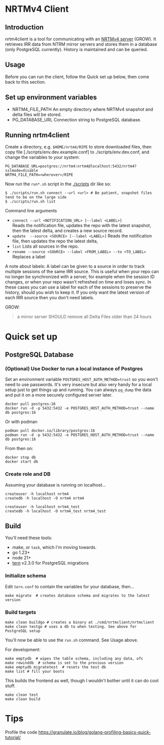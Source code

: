 # NRTMv4 Client

## Introduction

nrtm4client is a tool for communicating with an [NRTMv4 server](https://github.com/mxsasha/nrtmv4) (GROW).
It retrieves IRR data from NTRM mirror servers and stores them in a database (only PostgreSQL
currently). History is maintained and can be queried.

## Usage

Before you can run the client, follow the Quick set up below, then come back to this section.

## Set up environment variables

- NRTM4_FILE_PATH An empty directory where NRTMv4 snapshot and delta files will be stored.
- PG_DATABASE_URL Connection string to PostgreSQL database.

## Running nrtm4client

Create a directory, e.g. `$HOME/nrtm4/RIPE` to store downloaded files,
then copy file [./scripts/env.dev.example.conf] to ./scripts/env.dev.conf, and change the variables
to your system:

    PG_DATABASE_URL=postgres://nrtm4:nrtm4@localhost:5432/nrtm4?sslmode=disable
    NRTM4_FILE_PATH=<wherever>/RIPE

Now run the `run*.sh` script in the [./scripts](./scripts) dir like so:

    $ ./scripts/run.sh connect --url <url> # Be patient, snapshot files tend to be on the large side
    $ ./scripts/run.sh list

Command line arguments

- `connect --url <NOTIFICATION_URL> [--label <LABEL>]`<br>
  Reads the notification file, updates the repo with the latest snapshot, then the latest delta,
  and creates a new source record.
- `update  --source <SOURCE> [--label <LABEL>]`
  Reads the notification file, then updates the repo the latest delta,
- `list`
  Lists all sources in the repo.
- `rename --source <SOURCE> --label <FROM_LABEL> --to <TO_LABEL>`
  Replaces a label

A note about labels:
A label can be given to a source in order to track multiple sessions of the same IRR source.
This is useful when your repo can no longer be synchronized with a server, for example when the session
ID changes, or when your repo wasn't refreshed on time and loses sync.
In these cases you can use a label for each of the sessions to preserve the history, should you
wish to keep it. If you only want the latest version of each IRR source then you don't need labels.

GROW:

> a mirror server SHOULD remove all Delta Files older than 24 hours

# Quick set up

## PostgreSQL Database

### (Optional) Use Docker to run a local instance of Postgres

Set an environment variable `POSTGRES_HOST_AUTH_METHOD=trust` so you won't need to use passwords.
It's very insecure but also very handy for a local setup just to get things up and running. You
can always `pg_dump` the data and put it on a more securely configured server later.

    docker pull postgres:16
    docker run -d -p 5432:5432 -e POSTGRES_HOST_AUTH_METHOD=trust --name db postgres:16

Or with podman

    podman pull docker.io/library/postgres:16
    podman run -d -p 5432:5432 -e POSTGRES_HOST_AUTH_METHOD=trust --name db postgres:16

From then on:

    docker stop db
    docker start db

### Create role and DB

Assuming your database is running on localhost...

    createuser -h localhost nrtm4
    createdb -h localhost -O nrtm4 nrtm4

    createuser -h localhost nrtm4_test
    createdb -h localhost -O nrtm4_test nrtm4_test

## Build

You'll need these tools:

- make, or `task`, which I'm moving towards.
- go 1.23+
- node 21+
- [tern](https://github.com/JackC/tern) v2.3.0 for PostgreSQL migrations

### Initialize schema

Edit `tern.conf` to contain the variables for your database, then...

    make migrate  # creates database schema and migrates to the latest version

### Build targets

    make clean buildgo # creates a binary at ./cmd/nrtmclient/nrtmclient
    make clean testgo # uses a db to when testing. See above for PostgreSQL setup

You'll now be able to use the `run.sh` command. See Usage above.

For development:

    make emptydb  # wipes the table schema, including any data, ofc
    make rewinddb  # schema is set to the previous version
    make emptydb migratetest  # resets the test db
    make list # fill your boots

This builds the frontend as well, though I wouldn't bother until it can do cool stuff.

    make clean test
    make clean build

# Tips

Profile the code
https://granulate.io/blog/golang-profiling-basics-quick-tutorial/

